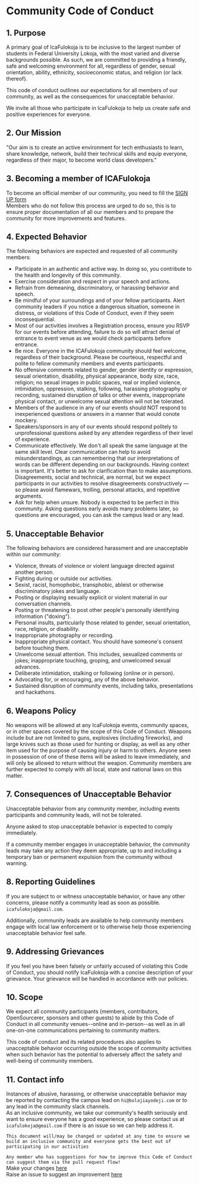 # Community Code of Conduct

## 1. Purpose

A primary goal of IcaFulokoja is to be inclusive to the largest number of students in Federal University Lokoja, with the most varied and diverse backgrounds possible. As such, we are committed to providing a friendly, safe and welcoming environment for all, regardless of gender, sexual orientation, ability, ethnicity, socioeconomic status, and religion (or lack thereof).

This code of conduct outlines our expectations for all members of our community, as well as the consequences for unacceptable behavior.

We invite all those who participate in IcaFulokoja to help us create safe and positive experiences for everyone.

## 2. Our Mission

"Our aim is to create an active environment for tech enthusiasts to learn, share knowledge, network, build their technical skills and equip everyone, regardless of their major, to become world class developers."


## 3. Becoming a member of ICAFulokoja
 
To become an official member of our community, you need to fill the [SIGN UP form](https://goo.gl/forms/4GT4qANBdxPukDD43) <br>
Members who do not follow this process are urged to do so, this is to ensure proper documentation of all our members and to prepare the community for more improvements and features.

## 4. Expected Behavior

The following behaviors are expected and requested of all community members:

 * Participate in an authentic and active way. In doing so, you contribute to the health and longevity of this community.
 * Exercise consideration and respect in your speech and actions.
 * Refrain from demeaning, discriminatory, or harassing behavior and speech.
 * Be mindful of your surroundings and of your fellow participants. Alert community leaders if you notice a dangerous situation, someone in distress, or violations of this Code of Conduct, even if they seem inconsequential.
 * Most of our activities involves a Registration process, ensure you RSVP for our events before attending, failure to do so will attract denial of entrance to event venue as we would check participants before entrance.
 *  Be nice. Everyone in the ICAFulokoja community should feel welcome, regardless of their background. Please be courteous, respectful and polite to fellow community members and events participants.
 * No offensive comments related to gender, gender identity or expression, sexual orientation, disability, physical appearance, body size, race, religion; no sexual images in public spaces, real or implied violence, intimidation, oppression, stalking, following, harassing photography or recording, sustained disruption of talks or other events, inappropriate physical contact, or unwelcome sexual attention will not be tolerated.
 * Members of the audience in any of our events should NOT respond to inexperienced questions or answers in a manner that would conote mockery.
 * Speakers/sponsors in any of our events should respond politely to unprofessional questions asked by any attendee regardless of their level of experience. 
 * Communicate effectively. We don't all speak the same language at the same skill level. Clear communication can help to avoid misunderstandings, as can remembering that our interpretations of words can be different depending on our backgrounds. Having context is important. It's better to ask for clarification than to make assumptions. Disagreements, social and technical, are normal, but we expect participants in our activities to resolve disagreements constructively — so please avoid flamewars, trolling, personal attacks, and repetitive arguments.
 * Ask for help when unsure. Nobody is expected to be perfect in this community. Asking questions early avoids many problems later, so questions are encouraged, you can ask the campus lead or any lead.

## 5. Unacceptable Behavior

The following behaviors are considered harassment and are unacceptable within our community:

 * Violence, threats of violence or violent language directed against another person.
 * Fighting during or outside our activities.
 * Sexist, racist, homophobic, transphobic, ableist or otherwise discriminatory jokes and language.
 * Posting or displaying sexually explicit or violent material in our conversation channels.
 * Posting or threatening to post other people's personally identifying information ("doxing").
 * Personal insults, particularly those related to gender, sexual orientation, race, religion, or disability.
 * Inappropriate photography or recording.
 * Inappropriate physical contact. You should have someone's consent before touching them.
 * Unwelcome sexual attention. This includes, sexualized comments or jokes; inappropriate touching, groping, and unwelcomed sexual advances.
 * Deliberate intimidation, stalking or following (online or in person).
 * Advocating for, or encouraging, any of the above behavior.
 * Sustained disruption of community events, including talks, presentations and hackathons.

## 6. Weapons Policy

No weapons will be allowed at any IcaFulokoja events, community spaces, or in other spaces covered by the scope of this Code of Conduct. Weapons include but are not limited to guns, explosives (including fireworks), and large knives such as those used for hunting or display, as well as any other item used for the purpose of causing injury or harm to others. Anyone seen in possession of one of these items will be asked to leave immediately, and will only be allowed to return without the weapon. Community members are further expected to comply with all local, state and national laws on this matter.

## 7. Consequences of Unacceptable Behavior

Unacceptable behavior from any community member, including events participants and community leads, will not be tolerated.

Anyone asked to stop unacceptable behavior is expected to comply immediately.

If a community member engages in unacceptable behavior, the community leads may take any action they deem appropriate, up to and including a temporary ban or permanent expulsion from the community without warning.

## 8. Reporting Guidelines

If you are subject to or witness unacceptable behavior, or have any other concerns, please notify a community lead as soon as possible. `icafulokoja@gmail.com`.



Additionally, community leads are available to help community members engage with local law enforcement or to otherwise help those experiencing unacceptable behavior feel safe.

## 9. Addressing Grievances

If you feel you have been falsely or unfairly accused of violating this Code of Conduct, you should notify IcaFulokoja with a concise description of your grievance. Your grievance will be handled in accordance with our policies. 



## 10. Scope

We expect all community participants (members, contributors, OpenSourcerer, sponsors and other guests) to abide by this Code of Conduct in all community venues--online and in-person--as well as in all one-on-one communications pertaining to community matters.

This code of conduct and its related procedures also applies to unacceptable behavior occurring outside the scope of community activities when such behavior has the potential to adversely affect the safety and well-being of community members.

## 11. Contact info

Instances of abusive, harassing, or otherwise unacceptable behavior may be reported by contacting the campus lead on `hi@bolajiayodeji.com` or to any lead  in the community slack channels. <br>
As an inclusive community, we take our community's health seriously and want to ensure everyone has a good experience, so please contact us at `icafulokoja@gmail.com` if there is an issue so we can help address it.


`This document will/may be changed or updated at any time to ensure we build an inclusive community and everyone gets the best out of participating in our activities`

`Any member who has suggestions for how to improve this Code of Conduct can suggest them via the pull request flow!` <br>
Make your changes [here](https://github.com/IcaFulokoja/icafulokoja.github.io/blob/master/docs/COC.md) <br>
Raise an issue to suggest an improvement [here](https://github.com/IcaFulokoja/icafulokoja.github.io/issues/new)
